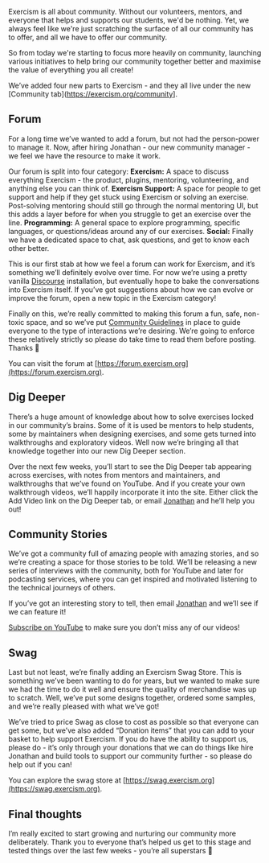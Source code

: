 Exercism is all about community. Without our volunteers, mentors, and everyone that helps and supports our students, we'd be nothing.  Yet, we always feel like we're just scratching the surface of all our community has to offer, and all we have to offer our community. 

So from today we're starting to focus more heavily on community, launching various initiatives to help bring our community together better and maximise the value of everything you all create! 

We’ve added four new parts to Exercism - and they all live under the new [Community tab](https://exercism.org/community].

## Forum

For a long time we’ve wanted to add a forum, but not had the person-power to manage it. Now, after hiring Jonathan - our new community manager - we feel we have the resource to make it work.

Our forum is split into four category:
**Exercism:** A space to discuss everything Exercism - the product, plugins, mentoring, volunteering, and anything else you can think of.
**Exercism Support:** A space for people to get support and help if they get stuck using Exercism or solving an exercise. Post-solving mentoring should still go through the normal mentoring UI, but this adds a layer before for when you struggle to get an exercise over the line.
**Programming:** A general space to explore programming, specific languages, or questions/ideas around any of our exercises. 
**Social:** Finally we have a dedicated space to chat, ask questions, and get to know each other better.

This is our first stab at how we feel a forum can work for Exercism, and it’s something we’ll definitely evolve over time. For now we’re using a pretty vanilla [Discourse](https://www.discourse.org/) installation, but eventually hope to bake the conversations into Exercism itself. If you’ve got suggestions about how we can evolve or improve the forum, open a new topic in the Exercism category!

Finally on this, we’re really committed to making this forum a fun, safe, non-toxic space, and so we’ve put [Community Guidelines](https://forum.exercism.org/faq) in place to guide everyone to the type of interactions we’re desiring. We’re going to enforce these relatively strictly so please do take time to read them before posting. Thanks 🙂

You can visit the forum at [https://forum.exercism.org](https://forum.exercism.org).

## Dig Deeper

There’s a huge amount of knowledge about how to solve exercises locked in our community’s brains. Some of it is used be mentors to help students, some by maintainers when designing exercises, and some gets turned into walkthroughs and exploratory videos. Well now we’re bringing all that knowledge together into our new Dig Deeper section.

Over the next few weeks, you’ll start to see the Dig Deeper tab appearing across exercises, with notes from mentors and maintainers, and walkthroughs that we’ve found on YouTube. And if you create your own walkthrough videos, we’ll happily incorporate it into the site. Either click the Add Video link on the Dig Deeper tab, or email [Jonathan](mailto:jonathan@exercism.org) and he’ll help you out!

## Community Stories

We’ve got a community full of amazing people with amazing stories, and so we’re creating a space for those stories to be told. We’ll be releasing a new series of interviews with the community, both for YouTube and later for podcasting services, where you can get inspired and motivated listening to the technical journeys of others.

If you’ve got an interesting story to tell, then email [Jonathan](mailto:jonathan@exercism.org) and we’ll see if we can feature it!

[Subscribe on YouTube](https://www.youtube.com/c/Exercism-videos?sub_confirmation=1&feature=subscribe-embed-click) to make sure you don’t miss any of our videos!

## Swag

Last but not least, we’re finally adding an Exercism Swag Store. This is something we’ve been wanting to do for years, but we wanted to make sure we had the time to do it well and ensure the quality of merchandise was up to scratch. Well, we’ve put some designs together, ordered some samples, and we’re really pleased with what we’ve got! 

We’ve tried to price Swag as close to cost as possible so that everyone can get some, but we’ve also added “Donation items” that you can add to your basket to help support Exercism. If you do have the ability to support us, please do - it’s only through your donations that we can do things like hire Jonathan and build tools to support our community further - so please do help out if you can!

You can explore the swag store at [https://swag.exercism.org](https://swag.exercism.org).

## Final thoughts

I’m really excited to start growing and nurturing our community more deliberately. Thank you to everyone that’s helped us get to this stage and tested things over the last few weeks - you’re all superstars 💖

